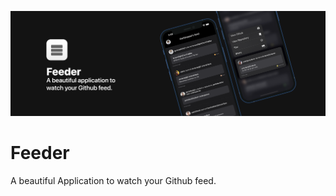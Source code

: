 ![](https://github.com/aritropaul/Feeder/blob/master/Assets/Header.png?raw=true)

# Feeder
A beautiful Application to watch your Github feed.
